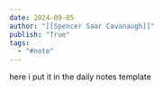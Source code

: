 ```yaml
---
date: 2024-09-05
author: "[[Spencer Saar Cavanaugh]]"
publish: "True"
tags:
  - "#note"
---
```

here i put it in the daily notes template





